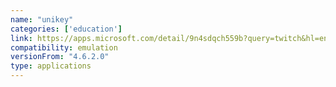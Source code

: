 ```yaml
---
name: "unikey"
categories: ['education']
link: https://apps.microsoft.com/detail/9n4sdqch559b?query=twitch&hl=en-us&gl=US
compatibility: emulation
versionFrom: "4.6.2.0"
type: applications
---
```


